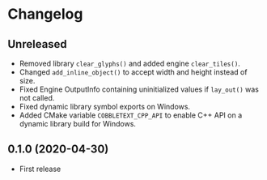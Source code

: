 # Changelog

## Unreleased

* Removed library `clear_glyphs()` and added engine `clear_tiles()`.
* Changed `add_inline_object()` to accept width and height instead of size.
* Fixed Engine OutputInfo containing uninitialized values if `lay_out()` was not called.
* Fixed dynamic library symbol exports on Windows.
* Added CMake variable `COBBLETEXT_CPP_API` to enable C++ API on a dynamic library build for Windows.

## 0.1.0 (2020-04-30)

* First release
